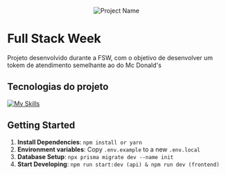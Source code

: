 <!--- # "Can be a image or a gift from the project pages" -->

<p align="center">
  <img src="https://igor-me.netlify.app/assets/img/fsw/capa.jpg" alt="Project Name">
</p>

# Full Stack Week

Projeto desenvolvido durante a FSW, com o objetivo de desenvolver um tokem de atendimento semelhante ao do Mc Donald's

## Tecnologias do projeto

<!--- # "Verify icons availability here https://github.com/tandpfun/skill-icons" -->

[![My Skills](https://skillicons.dev/icons?i=ts,nextjs,prisma,postgres,react,tailwind)](https://skillicons.dev)

## Getting Started

1. **Install Dependencies**: `npm install or yarn`
2. **Environment variables**: Copy `.env.example` to a new `.env.local`
3. **Database Setup**: `npx prisma migrate dev --name init`
4. **Start Developing**: `npm run start:dev (api) & npm run dev (frontend)`
